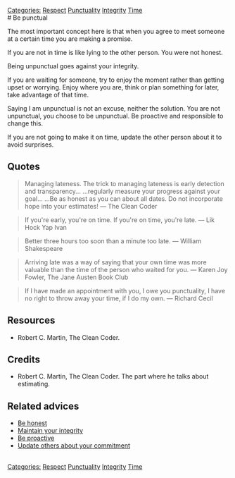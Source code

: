 [Categories:](../Categories/index.md) [Respect](../Categories/Respect.md) [Punctuality](../Categories/Punctuality.md) [Integrity](../Categories/Integrity.md) [Time](../Categories/Time.md)<br># Be punctual

The most important concept here is that when you agree to meet someone at a certain time you are making a promise.

If you are not in time is like lying to the other person. You were not honest.

Being unpunctual goes against your integrity.

If you are waiting for someone, try to enjoy the moment rather than getting upset or worrying. Enjoy where you are, think or plan something for later, take advantage of that time.

Saying I am unpunctual is not an excuse, neither the solution. You are not unpunctual, you choose to be unpunctual. Be proactive and responsible to change this.

If you are not going to make it on time, update the other person about it to avoid surprises.

## Quotes

> Managing lateness. The trick to managing lateness is early detection and transparency... ...regularly measure your progress against your goal... ...Be as honest as you can about all dates. Do not incorporate hope into your estimates! 
> ― The Clean Coder

> If you're early, you're on time. If you're on time, you're late.
> ― Lik Hock Yap Ivan

> Better three hours too soon than a minute too late.
> ― William Shakespeare

> Arriving late was a way of saying that your own time was more valuable than the time of the person who waited for you.
> ― Karen Joy Fowler, The Jane Austen Book Club

> If I have made an appointment with you, I owe you punctuality, I have no right to throw away your time, if I do my own.
> ― Richard Cecil

## Resources

- Robert C. Martin, The Clean Coder.

## Credits

- Robert C. Martin, The Clean Coder. The part where he talks about estimating.

## Related advices

- [Be honest](../Be%20honest/index.md)
- [Maintain your integrity](../Maintain%20your%20integrity/index.md)
- [Be proactive](../Be%20proactive/index.md)
- [Update others about your commitment](../Update%20others%20about%20your%20commitment/index.md)

<br>[Categories:](../Categories/index.md) [Respect](../Categories/Respect.md) [Punctuality](../Categories/Punctuality.md) [Integrity](../Categories/Integrity.md) [Time](../Categories/Time.md)